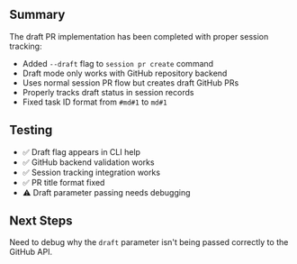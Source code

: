 ## Summary

The draft PR implementation has been completed with proper session tracking:

- Added `--draft` flag to `session pr create` command
- Draft mode only works with GitHub repository backend
- Uses normal session PR flow but creates draft GitHub PRs
- Properly tracks draft status in session records
- Fixed task ID format from `#md#1` to `md#1`

## Testing

- ✅ Draft flag appears in CLI help
- ✅ GitHub backend validation works
- ✅ Session tracking integration works
- ✅ PR title format fixed
- ⚠️ Draft parameter passing needs debugging

## Next Steps

Need to debug why the `draft` parameter isn't being passed correctly to the GitHub API.
